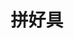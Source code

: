 ---
title: '拼好具'
sidebar: false
aside: false
lastUpdated: false
editLink: false
footer: false
layout: home
hero:
  name: 拼好具
  text: "拼一拼 更好用"
  tagline: 一个足以
  image:
    src: /logo.png
    alt: "拼好具 Logo"
  actions:
    - theme: brand
      text: 拼我
      link: /tools
    - theme: alt
      text: GitHub
      link: https://github.com/OFXIV/tool
features:
  - icon: 📝
    title: 博客
    details: 采用hugo-stack搭建，分享内容
    link: https://ofxiv.github.io/hugo-stack
    linktext: ᴏɴᴇ ғᴏᴜʀ
  - icon: '<img src="/vitepress-logo-large.svg" alt="VitePress" style="width:32px;height:32px;" />'
    title: VitePress搭建
    details: 专为构建快速、以内容为中心的站点而设计
    link: https://vitepress.dev/zh/
    linktext: VitePress
---